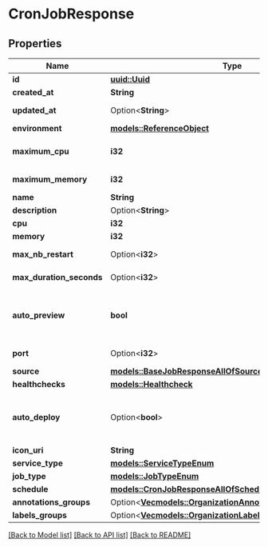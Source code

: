 # CronJobResponse

## Properties

Name | Type | Description | Notes
------------ | ------------- | ------------- | -------------
**id** | [**uuid::Uuid**](uuid::Uuid.md) |  | [readonly]
**created_at** | **String** |  | [readonly]
**updated_at** | Option<**String**> |  | [optional][readonly]
**environment** | [**models::ReferenceObject**](ReferenceObject.md) |  | 
**maximum_cpu** | **i32** | Maximum cpu that can be allocated to the job based on organization cluster configuration. unit is millicores (m). 1000m = 1 cpu | 
**maximum_memory** | **i32** | Maximum memory that can be allocated to the job based on organization cluster configuration. unit is MB. 1024 MB = 1GB | 
**name** | **String** | name is case insensitive | 
**description** | Option<**String**> |  | [optional]
**cpu** | **i32** | unit is millicores (m). 1000m = 1 cpu | 
**memory** | **i32** | unit is MB. 1024 MB = 1GB | 
**max_nb_restart** | Option<**i32**> | Maximum number of restart allowed before the job is considered as failed 0 means that no restart/crash of the job is allowed  | [optional]
**max_duration_seconds** | Option<**i32**> | Maximum number of seconds allowed for the job to run before killing it and mark it as failed  | [optional]
**auto_preview** | **bool** | Indicates if the 'environment preview option' is enabled for this container.   If enabled, a preview environment will be automatically cloned when `/preview` endpoint is called.   If not specified, it takes the value of the `auto_preview` property from the associated environment.  | 
**port** | Option<**i32**> | Port where to run readiness and liveliness probes checks. The port will not be exposed externally | [optional]
**source** | [**models::BaseJobResponseAllOfSource**](BaseJobResponse_allOf_source.md) |  | 
**healthchecks** | [**models::Healthcheck**](Healthcheck.md) |  | 
**auto_deploy** | Option<**bool**> | Specify if the job will be automatically updated after receiving a new image tag or a new commit according to the source type.  The new image tag shall be communicated via the \"Auto Deploy job\" endpoint https://api-doc.qovery.com/#tag/Jobs/operation/autoDeployJobEnvironments  | [optional]
**icon_uri** | **String** | Icon URI representing the job. | 
**service_type** | [**models::ServiceTypeEnum**](ServiceTypeEnum.md) |  | 
**job_type** | [**models::JobTypeEnum**](JobTypeEnum.md) |  | 
**schedule** | [**models::CronJobResponseAllOfSchedule**](CronJobResponse_allOf_schedule.md) |  | 
**annotations_groups** | Option<[**Vec<models::OrganizationAnnotationsGroupResponse>**](OrganizationAnnotationsGroupResponse.md)> |  | [optional]
**labels_groups** | Option<[**Vec<models::OrganizationLabelsGroupResponse>**](OrganizationLabelsGroupResponse.md)> |  | [optional]

[[Back to Model list]](../README.md#documentation-for-models) [[Back to API list]](../README.md#documentation-for-api-endpoints) [[Back to README]](../README.md)


